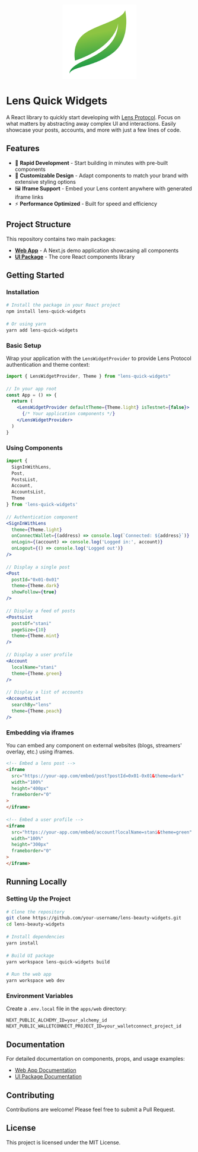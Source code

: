 <p align="center">
  <img src="./apps/web/public/android-chrome-512x512.png" alt="Lens Quick Widgets Logo" width="200"/>
</p>

# Lens Quick Widgets

A React library to quickly start developing with [Lens Protocol](https://lens.xyz/). Focus on what matters by abstracting away complex UI and interactions. Easily showcase your posts, accounts, and more with just a few lines of code.

## Features

- 🚀 **Rapid Development** - Start building in minutes with pre-built components
- 🎨 **Customizable Design** - Adapt components to match your brand with extensive styling options
- 🖼️ **Iframe Support** - Embed your Lens content anywhere with generated iframe links
- ⚡ **Performance Optimized** - Built for speed and efficiency

## Project Structure

This repository contains two main packages:

- **[Web App](/apps/web)** - A Next.js demo application showcasing all components
- **[UI Package](/packages/ui)** - The core React components library

## Getting Started

### Installation

```bash
# Install the package in your React project
npm install lens-quick-widgets

# Or using yarn
yarn add lens-quick-widgets
```

### Basic Setup

Wrap your application with the `LensWidgetProvider` to provide Lens Protocol authentication and theme context:

```jsx
import { LensWidgetProvider, Theme } from "lens-quick-widgets"

// In your app root
const App = () => {
  return (
    <LensWidgetProvider defaultTheme={Theme.light} isTestnet={false}>
      {/* Your application components */}
    </LensWidgetProvider>
  )
}
```

### Using Components

```jsx
import {
  SignInWithLens,
  Post,
  PostsList,
  Account,
  AccountsList,
  Theme
} from 'lens-quick-widgets'

// Authentication component
<SignInWithLens
  theme={Theme.light}
  onConnectWallet={(address) => console.log(`Connected: ${address}`)}
  onLogin={(account) => console.log('Logged in:', account)}
  onLogout={() => console.log('Logged out')}
/>

// Display a single post
<Post
  postId="0x01-0x01"
  theme={Theme.dark}
  showFollow={true}
/>

// Display a feed of posts
<PostsList
  postsOf="stani"
  pageSize={10}
  theme={Theme.mint}
/>

// Display a user profile
<Account
  localName="stani"
  theme={Theme.green}
/>

// Display a list of accounts
<AccountsList
  searchBy="lens"
  theme={Theme.peach}
/>
```

### Embedding via iframes

You can embed any component on external websites (blogs, streamers' overlay, etc.) using iframes.

```html
<!-- Embed a lens post -->
<iframe
  src="https://your-app.com/embed/post?postId=0x01-0x01&theme=dark"
  width="100%"
  height="400px"
  frameborder="0"
>
</iframe>

<!-- Embed a user profile -->
<iframe
  src="https://your-app.com/embed/account?localName=stani&theme=green"
  width="100%"
  height="300px"
  frameborder="0"
>
</iframe>
```

## Running Locally

### Setting Up the Project

```bash
# Clone the repository
git clone https://github.com/your-username/lens-beauty-widgets.git
cd lens-beauty-widgets

# Install dependencies
yarn install

# Build UI package
yarn workspace lens-quick-widgets build

# Run the web app
yarn workspace web dev
```

### Environment Variables

Create a `.env.local` file in the `apps/web` directory:

```
NEXT_PUBLIC_ALCHEMY_ID=your_alchemy_id
NEXT_PUBLIC_WALLETCONNECT_PROJECT_ID=your_walletconnect_project_id
```

## Documentation

For detailed documentation on components, props, and usage examples:

- [Web App Documentation](/apps/web/README.md)
- [UI Package Documentation](/packages/ui/README.md)

## Contributing

Contributions are welcome! Please feel free to submit a Pull Request.

## License

This project is licensed under the MIT License.
